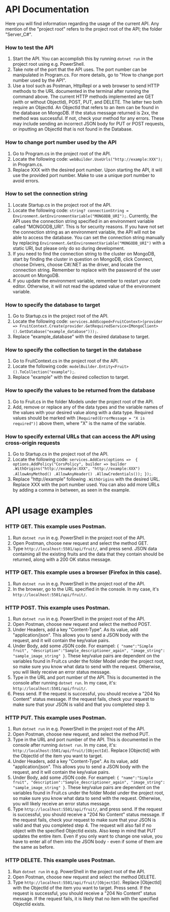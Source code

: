 API Documentation
=====================
Here you will find information regarding the usage of the current API. Any mention of the "project root" refers to the project root of the API; the folder "Server_C#".
### How to test the API
1. Start the API. You can accomplish this by running `dotnet run` in the project root using e.g. PowerShell.
2. Take note of the port that the API uses. The port number can be manipulated in Program.cs. For more details, go to "How to change port number used by the API".
3. Use a tool such as Postman, HttpRepl or a web browser to send HTTP methods to the URL documented in the terminal after running the command above. The current HTTP methods implemented are GET (with or without ObjectId), POST, PUT, and DELETE. The latter two both require an ObjectId. An ObjectId that refers to an item can be found in the database on MongoDB. If the status message returned is 2xx, the method was successful. If not, check your method for any errors. These may include sending an incorrect JSON body for PUT or POST requests, or inputting an ObjectId that is not found in the Database.

### How to change port number used by the API
1. Go to Program.cs in the project root of the API.
2. Locate the following code: `webBuilder.UseUrls("http://example:XXX");` in Program.cs.
3. Replace XXX with the desired port number. Upon starting the API, it will use the provided port number. Make to use a unique port number to avoid errors.

### How to set the connection string
1. Locate Startup.cs in the project root of the API.
2. Locate the following code: `string? connectionString = Environment.GetEnvironmentVariable("MONGODB_URI");`. Currently, the API uses the connection string specified in an environment variable called "MONGODB_URI". This is for security reasons. If you have not set the connection string as an environment variable, the API will not be able to access the database. You can set the connection string manually by replacing `Environment.GetEnvironmentVariable("MONGODB_URI")` with a static URI, but please only do so during development.
3. If you need to find the connection string to the cluster on MongoDB, start by finding the cluster in question on MongoDB, click Connect, choose Drivers, choose C#/.NET as the driver, and locate the connection string. Remember to replace <password> with the password of the user account on MongoDB.
4. If you update the environment variable, remember to restart your code editor. Otherwise, it will not read the updated value of the environment variable.

### How to specify the database to target
1. Go to Startup.cs in the project root of the API.
2. Locate the following code: `services.AddScoped<FruitContext>(provider => FruitContext.Create(provider.GetRequiredService<IMongoClient>().GetDatabase("example_database")));`.
3. Replace "example_database" with the desired database to target.

### How to specify the collection to target in the database
1. Go to FruitContext.cs in the project root of the API.
2. Locate the following code: `modelBuilder.Entity<Fruit>().ToCollection("example");`.
3. Replace "example" with the desired collection to target.

### How to specify the values to be returned from the database
1. Go to Fruit.cs in the folder Models under the project root of the API.
2. Add, remove or replace any of the data types and the variable names of the values with your desired value along with a data type. Required values should be marked with `[Required(ErrorMessage = "X is required")]` above them, where "X" is the name of the variable.

### How to specify external URLs that can access the API using cross-origin requests
1. Go to Startup.cs in the project root of the API.
2. Locate the following code: `services.AddCors(options => 
        {
            options.AddPolicy("CorsPolicy",
                builder => builder
                    .WithOrigins("http://example:XXX", "http://example:XXX")
                    .AllowAnyMethod()
                    .AllowAnyHeader()
                    .AllowCredentials());
        });`.
3. Replace "http://example" following `.WithOrigins` with the desired URL. Replace XXX with the port number used. You can also add more URLs by adding a comma in between, as seen in the example. 

API usage examples
=====================

### HTTP GET. This example uses Postman.
1. Run `dotnet run` in e.g. PowerShell in the project root of the API.
2. Open Postman, choose new request and select the method GET.
3. Type `http://localhost:5501/api/fruit/`, and press send. JSON data containing all the existing fruits and the data that they contain should be returned, along with a 200 OK status message.

### HTTP GET. This example uses a browser (Firefox in this case).
1. Run `dotnet run` in e.g. PowerShell in the project root of the API.
2. In the browser, go to the URL specified in the console. In my case, it's `http://localhost:5501/api/fruit/`.

### HTTP POST. This example uses Postman. 
1. Run `dotnet run` in e.g. PowerShell in the project root of the API.
2. Open Postman, choose new request and select the method POST.
3. Under Headers, add a key "Content-Type". As its value, add "application/json". This allows you to send a JSON body with the request, and it will contain the key/value pairs.
4. Under Body, add some JSON code. For exampel: `{
    "name":"Simple fruit",
    "description":"Sample_descriptioner_again",
    "image_string": "sample_image_string"
}`. These key/value pairs are dependent on the variables found in Fruit.cs under the folder Model under the project root, so make sure you know what data to send with the request. Otherwise, you will likely receive an error status message.
5. Type in the URL and port number of the API. This is documented in the console after running `dotnet run`. In my case, it's: `http://localhost:5501/api/fruit/`.
6. Press send. If the request is successful, you should receive a "204 No Content" status message. If the request fails, check your request to make sure that your JSON is valid and that you completed step 3.

### HTTP PUT. This example uses Postman.
1. Run `dotnet run` in e.g. PowerShell in the project root of the API.
2. Open Postman, choose new request, and select the method PUT.
3. Type in the URL and port number of the API. This is documented in the console after running `dotnet run`. In my case, it's: `http://localhost:5501/api/fruit/[ObjectId]`. Replace [ObjectId] with the ObjectId of the item you want to target.
4. Under Headers, add a key "Content-Type". As its value, add "application/json". This allows you to send a JSON body with the request, and it will contain the key/value pairs.
5. Under Body, add some JSON code. For exampel: `{
    "name":"Simple fruit",
    "description":"Sample_descriptioner_again",
    "image_string": "sample_image_string"
}`. These key/value pairs are dependent on the variables found in Fruit.cs under the folder Model under the project root, so make sure you know what data to send with the request. Otherwise, you will likely receive an error status message.
6. Type `http://localhost:5501/api/fruit/`, and press send. If the request is successful, you should receive a "204 No Content" status message. If the request fails, check your request to make sure that your JSON is valid and that you completed step 4. The request will also fail if no object with the specified ObjectId exists. Also keep in mind that PUT updates the entire item. Even if you only want to change one value, you have to enter all of them into the JSON body - even if some of them are the same as before.

### HTTP DELETE. This example uses Postman.
1. Run `dotnet run` in e.g. PowerShell in the project root of the API.
2. Open Postman, choose new request and select the method DELETE.
3. Type `http://localhost:5501/api/fruit/[ObjectId]`. Replace [ObjectId] with the ObjectId of the item you want to target. Press send. If the request is successful, you should receive a "204 No Content" status message. If the request fails, it is likely that no item with the specified ObjectId exists.
